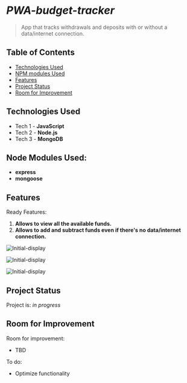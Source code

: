 # _PWA-budget-tracker_
> App that tracks withdrawals and deposits with or without a data/internet connection.
## Table of Contents
* [Technologies Used](#technologies-used)
* [NPM modules Used](#node-modules-used)
* [Features](#features)
* [Project Status](#project-status)
* [Room for Improvement](#room-for-improvement)

## Technologies Used
- Tech 1 - **JavaScript**
- Tech 2 - **Node.js**
- Tech 3 - **MongoDB**

## Node Modules Used: 
- **express**
- **mongoose**

## Features
Ready Features:
1. **Allows to view all the available funds.**
2. **Allows to add and subtract funds even if there's no data/internet connection.**

![Initial-display](./assets/screenshots/)

![Initial-display](./assets/screenshots/)

![Initial-display](./assets/screenshots/)

## Project Status
Project is: _in progress_


## Room for Improvement
Room for improvement:
- TBD

To do:
- Optimize functionality
